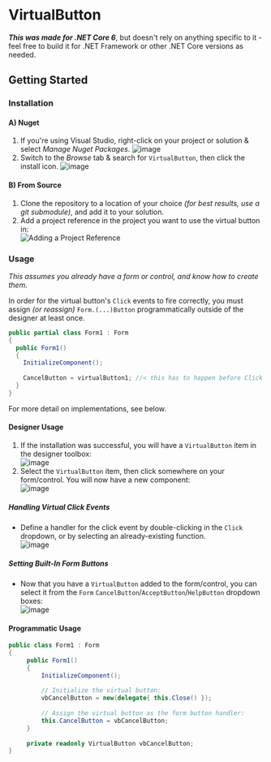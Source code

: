 # VirtualButton

***This was made for .NET Core 6***, but doesn't rely on anything specific to it - feel free to build it for .NET Framework or other .NET Core versions as needed.

## Getting Started

### Installation
#### A) Nuget

 1. If you're using Visual Studio, right-click on your project or solution & select _Manage Nuget Packages_.
    ![image](https://user-images.githubusercontent.com/1927798/164995108-0be2b831-5be5-4e48-8184-46fb5149c54a.png)
 2. Switch to the _Browse_ tab & search for `VirtualButton`, then click the install icon.
    ![image](https://user-images.githubusercontent.com/1927798/164995054-d7657482-1371-4a1c-9850-9d8a0d032ca5.png)  

#### B) From Source

 1. Clone the repository to a location of your choice *(for best results, use a git submodule)*, and add it to your solution.
 2. Add a project reference in the project you want to use the virtual button in:  
    ![Adding a Project Reference](https://user-images.githubusercontent.com/1927798/164982597-daf4e9ec-0268-4a22-b85a-af4fb755610f.png)

### Usage
*This assumes you already have a form or control, and know how to create them.*

In order for the virtual button's `Click` events to fire correctly, you must assign *(or reassign)* `Form.(...)Button` programmatically outside of the designer at least once.
```cs
public partial class Form1 : Form
{
  public Form1()
  {
    InitializeComponent();
    
    CancelButton = virtualButton1; //< this has to happen before Click events can fire. (thank microsoft)
  }
}
```
For more detail on implementations, see below.

#### Designer Usage

 1. If the installation was successful, you will have a `VirtualButton` item in the designer toolbox:  
    ![image](https://user-images.githubusercontent.com/1927798/164983021-a89296ca-31ad-4080-af3b-d7c9aaad1637.png)
 2. Select the `VirtualButton` item, then click somewhere on your form/control. You will now have a new component:  
    ![image](https://user-images.githubusercontent.com/1927798/164983139-7f07d7e1-34d0-4c92-abd3-dbb3d51f2500.png)
    
##### Handling Virtual Click Events
- Define a handler for the click event by double-clicking in the `Click` dropdown, or by selecting an already-existing function.  
![image](https://user-images.githubusercontent.com/1927798/164983215-3385cb07-3abf-4693-8191-6cb9ca03b832.png)

##### Setting Built-In Form Buttons
- Now that you have a `VirtualButton` added to the form/control, you can select it from the `Form` `CancelButton`/`AcceptButton`/`HelpButton` dropdown boxes:  
![image](https://user-images.githubusercontent.com/1927798/164983539-d566ced2-9b96-4796-9cc9-63cba59b2202.png)


#### Programmatic Usage
```cs
public class Form1 : Form
{
     public Form1()
     {
         InitializeComponent();
         
         // Initialize the virtual button:
         vbCancelButton = new(delegate{ this.Close() });
         
         // Assign the virtual button as the form button handler:
         this.CancelButton = vbCancelButton;
     }
     
     private readonly VirtualButton vbCancelButton;
}
```
